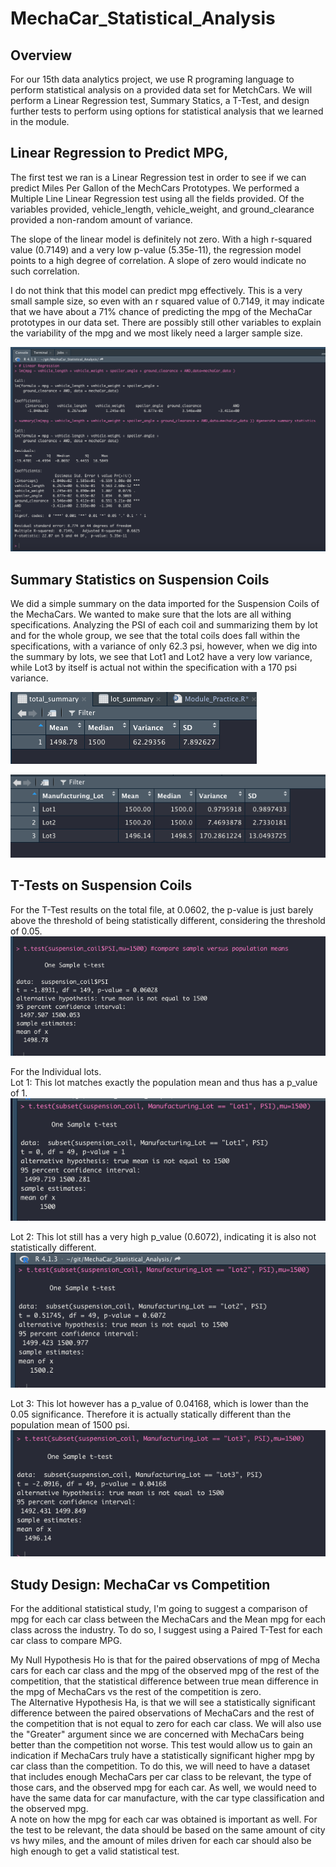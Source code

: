 # MechaCar_Statistical_Analysis
## Overview 
For our 15th data analytics project, we use R programing language to perform statistical analysis on a provided data set for MetchCars.  We will perform a Linear Regression test, Summary Statics, a T-Test, and design further tests to perform using options for statistical analysis that we learned in the module.
## Linear Regression to Predict MPG,
The first test we ran is a Linear Regression test in order to see if we can predict Miles Per Gallon of the MechCars Prototypes.  We performed a Multiple Line Linear Regression test using all the fields provided.  Of the variables provided, vehicle_length, vehicle_weight, and ground_clearance provided a non-random amount of variance.

The slope of the linear model is definitely not zero.  With a high r-squared value (0.7149) and a very low p-value (5.35e-11), the regression model points to a high degree of correlation.  A slope of zero would indicate no such correlation.  

I do not think that this model can predict mpg effectively.  This is a very small sample size, so even with an r squared value of 0.7149, it may indicate that we have about a 71% chance of predicting the mpg of the MechaCar prototypes in our data set. There are possibly still other variables to explain the variability of the mpg and we most likely need a larger sample size.  

![Linear Regression](./linear_regression.png)

## Summary Statistics on Suspension Coils
We did a simple summary on the data imported for the Suspension Coils of the MechaCars.  We wanted to make sure that the lots are all withing specifications.  Analyzing the PSI of each coil and summarizing them by lot and for the whole group, we see that the total coils does fall within the specifications, with a variance of only 62.3 psi, however, when we dig into the summary by lots, we see that Lot1 and Lot2 have a very low variance, while Lot3 by itself is actual not within the specification with a 170 psi variance.

![Total Summary](./total_summary.png)

![Lot Summary](./lot_summary.png)
## T-Tests on Suspension Coils
For the T-Test results on the total file, at 0.0602, the p-value is just barely above the threshold of being statistically different, considering the threshold of 0.05.       
![Total T-Test](./total_ttest.png)

For the Individual lots.  
Lot 1:
This lot matches exactly the population mean and thus has a p_value of 1.
![Lot 1 T-Test](./Lot1_ttest.png)

Lot 2:
This lot still has a very high p_value (0.6072), indicating it is also not statistically different.
![Lot 2 T-Test](./Lot2_ttest.png)

Lot 3:
This lot however has a p_value of 0.04168, which is lower than the 0.05 significance.  Therefore it is actually statically different than the population mean of 1500 psi.
![Lot 3 T-Test](./Lot3_ttest.png)

## Study Design: MechaCar vs Competition
For the additional statistical study, I'm going to suggest a comparison of mpg for each car class between the MechaCars and the Mean mpg for each class across the industry.  To do so, I suggest using a Paired T-Test for each car class to compare MPG.  

My Null Hypothesis Ho is that for the paired observations of mpg of Mecha cars for each car class and the mpg of the observed mpg of the rest of the competition, that the statistical difference between true mean difference in the mpg of MechaCars vs the rest of the competition is zero.  
The Alternative Hypothesis Ha, is that we will see a statistically significant difference between the paired observations of MechaCars and the rest of the competition that is not equal to zero for each car class.  We will also use the "Greater" argument since we are concerned with MechaCars being better than the competition not worse.  This test would allow us to gain an indication if MechaCars truly have a statistically significant higher mpg by car class than the competition. 
To do this, we will need to have a dataset that includes enough MechaCars per car class to be relevant, the type of those cars, and the observed mpg for each car.  As well, we would need to have the same data for car manufacture, with the car type classification and the observed mpg.  
A note on how the mpg for each car was obtained is important as well.  For the test to be relevant, the data should be based on the same amount of city vs hwy miles, and the amount of miles driven for each car should also be high enough to get a valid statistical test.   